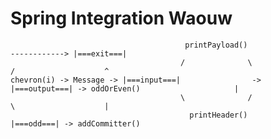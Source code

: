 # Spring Integration Waouw

                                           printPayload()                                  ------------> |===exit===|
                                          /              \                                /                    ^
    chevron(i) -> Message -> |===input===|                -> |===output===| -> oddOrEven()                     |
                                          \              /                                \                    |
                                            printHeader()                                  |===odd===| -> addCommitter()
